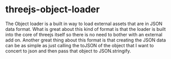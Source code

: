 # threejs-object-loader

The Object loader is a built in way to load external assets that are in JSON data format. What is great about this kind of format is that the loader is built into the core of threejs itself so there is no need to bother with an external add on. Another great thing about this format is that creating the JSON data can be as simple as just calling the toJSON of the object that I want to concert to json and then pass that object to JSON.stringify.